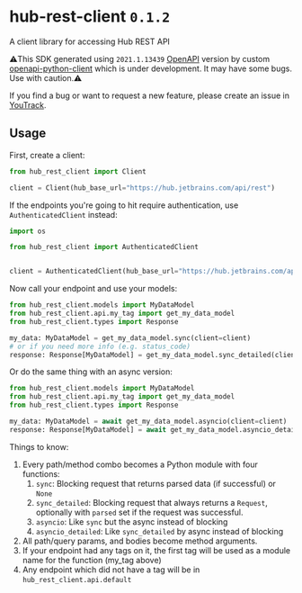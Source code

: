 # hub-rest-client `0.1.2`
A client library for accessing Hub REST API

⚠️This SDK generated using `2021.1.13439` [OpenAPI](https://hub.jetbrains.com/api/rest/openapi.json) version by custom [openapi-python-client](https://github.com/openapi-generators/openapi-python-client) which is under development.
 It may have some bugs. Use with caution.⚠️

If you find a bug or want to request a new feature, please create an issue in [YouTrack](https://youtrack.jetbrains.com/newIssue?project=JT&c=State%20Open&c=Subsystem%20Python%20client%20library).

## Usage
First, create a client:

```python
from hub_rest_client import Client

client = Client(hub_base_url="https://hub.jetbrains.com/api/rest")
```

If the endpoints you're going to hit require authentication, use `AuthenticatedClient` instead:

```python
import os

from hub_rest_client import AuthenticatedClient


client = AuthenticatedClient(hub_base_url="https://hub.jetbrains.com/api/rest", token=os.getenv("HUB_TOKEN"))
```

Now call your endpoint and use your models:

```python
from hub_rest_client.models import MyDataModel
from hub_rest_client.api.my_tag import get_my_data_model
from hub_rest_client.types import Response

my_data: MyDataModel = get_my_data_model.sync(client=client)
# or if you need more info (e.g. status_code)
response: Response[MyDataModel] = get_my_data_model.sync_detailed(client=client)
```

Or do the same thing with an async version:

```python
from hub_rest_client.models import MyDataModel
from hub_rest_client.api.my_tag import get_my_data_model
from hub_rest_client.types import Response

my_data: MyDataModel = await get_my_data_model.asyncio(client=client)
response: Response[MyDataModel] = await get_my_data_model.asyncio_detailed(client=client)
```

Things to know:
1. Every path/method combo becomes a Python module with four functions:
    1. `sync`: Blocking request that returns parsed data (if successful) or `None`
    1. `sync_detailed`: Blocking request that always returns a `Request`, optionally with `parsed` set if the request was successful.
    1. `asyncio`: Like `sync` but the async instead of blocking
    1. `asyncio_detailed`: Like `sync_detailed` by async instead of blocking
1. All path/query params, and bodies become method arguments.
1. If your endpoint had any tags on it, the first tag will be used as a module name for the function (my_tag above)
1. Any endpoint which did not have a tag will be in `hub_rest_client.api.default`